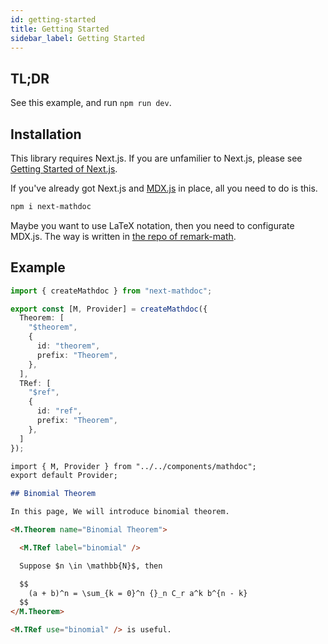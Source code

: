 ```yaml
---
id: getting-started
title: Getting Started
sidebar_label: Getting Started
---
```


## TL;DR

See this example, and run `npm run dev`.

## Installation

This library requires Next.js. If you are unfamilier to Next.js, please see [Getting Started of Next.js](https://nextjs.org/docs/getting-started).

If you've already got Next.js and [MDX.js](https://github.com/vercel/next.js/tree/canary/packages/next-mdx) in place, all you need to do is this.

```bash
npm i next-mathdoc
```

Maybe you want to use LaTeX notation, then you need to configurate MDX.js. The way is written in [the repo of remark-math](https://github.com/remarkjs/remark-math).

## Example

```typescript
import { createMathdoc } from "next-mathdoc";

export const [M, Provider] = createMathdoc({
  Theorem: [
    "$theorem",
    {
      id: "theorem",
      prefix: "Theorem",
    },
  ],
  TRef: [
    "$ref",
    {
      id: "ref",
      prefix: "Theorem",
    },
  ]
});

```

```markdown
import { M, Provider } from "../../components/mathdoc";
export default Provider;

## Binomial Theorem

In this page, We will introduce binomial theorem.

<M.Theorem name="Binomial Theorem">

  <M.TRef label="binomial" />

  Suppose $n \in \mathbb{N}$, then

  $$
    (a + b)^n = \sum_{k = 0}^n {}_n C_r a^k b^{n - k}
  $$
</M.Theorem>

<M.TRef use="binomial" /> is useful.

```

